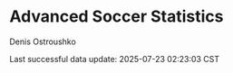 # Advanced Soccer Statistics
Denis Ostroushko

<!-- gfm -->

Last successful data update: 2025-07-23 02:23:03 CST
